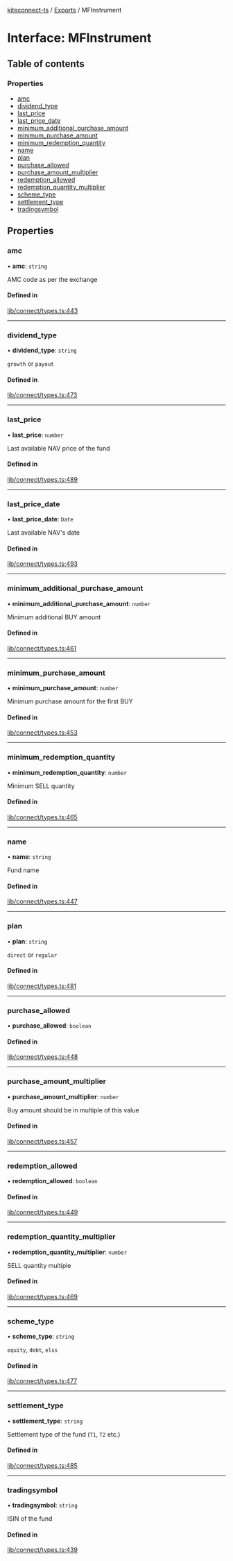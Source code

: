[kiteconnect-ts](../README.md) / [Exports](../modules.md) / MFInstrument

# Interface: MFInstrument

## Table of contents

### Properties

- [amc](MFInstrument.md#amc)
- [dividend\_type](MFInstrument.md#dividend_type)
- [last\_price](MFInstrument.md#last_price)
- [last\_price\_date](MFInstrument.md#last_price_date)
- [minimum\_additional\_purchase\_amount](MFInstrument.md#minimum_additional_purchase_amount)
- [minimum\_purchase\_amount](MFInstrument.md#minimum_purchase_amount)
- [minimum\_redemption\_quantity](MFInstrument.md#minimum_redemption_quantity)
- [name](MFInstrument.md#name)
- [plan](MFInstrument.md#plan)
- [purchase\_allowed](MFInstrument.md#purchase_allowed)
- [purchase\_amount\_multiplier](MFInstrument.md#purchase_amount_multiplier)
- [redemption\_allowed](MFInstrument.md#redemption_allowed)
- [redemption\_quantity\_multiplier](MFInstrument.md#redemption_quantity_multiplier)
- [scheme\_type](MFInstrument.md#scheme_type)
- [settlement\_type](MFInstrument.md#settlement_type)
- [tradingsymbol](MFInstrument.md#tradingsymbol)

## Properties

### amc

• **amc**: `string`

AMC code as per the exchange

#### Defined in

[lib/connect/types.ts:443](https://github.com/anurag-roy/kiteconnect-ts/blob/327f526/lib/connect/types.ts#L443)

___

### dividend\_type

• **dividend\_type**: `string`

`growth` or `payout`

#### Defined in

[lib/connect/types.ts:473](https://github.com/anurag-roy/kiteconnect-ts/blob/327f526/lib/connect/types.ts#L473)

___

### last\_price

• **last\_price**: `number`

Last available NAV price of the fund

#### Defined in

[lib/connect/types.ts:489](https://github.com/anurag-roy/kiteconnect-ts/blob/327f526/lib/connect/types.ts#L489)

___

### last\_price\_date

• **last\_price\_date**: `Date`

Last available NAV's date

#### Defined in

[lib/connect/types.ts:493](https://github.com/anurag-roy/kiteconnect-ts/blob/327f526/lib/connect/types.ts#L493)

___

### minimum\_additional\_purchase\_amount

• **minimum\_additional\_purchase\_amount**: `number`

Minimum additional BUY amount

#### Defined in

[lib/connect/types.ts:461](https://github.com/anurag-roy/kiteconnect-ts/blob/327f526/lib/connect/types.ts#L461)

___

### minimum\_purchase\_amount

• **minimum\_purchase\_amount**: `number`

Minimum purchase amount for the first BUY

#### Defined in

[lib/connect/types.ts:453](https://github.com/anurag-roy/kiteconnect-ts/blob/327f526/lib/connect/types.ts#L453)

___

### minimum\_redemption\_quantity

• **minimum\_redemption\_quantity**: `number`

Minimum SELL quantity

#### Defined in

[lib/connect/types.ts:465](https://github.com/anurag-roy/kiteconnect-ts/blob/327f526/lib/connect/types.ts#L465)

___

### name

• **name**: `string`

Fund name

#### Defined in

[lib/connect/types.ts:447](https://github.com/anurag-roy/kiteconnect-ts/blob/327f526/lib/connect/types.ts#L447)

___

### plan

• **plan**: `string`

`direct` or `regular`

#### Defined in

[lib/connect/types.ts:481](https://github.com/anurag-roy/kiteconnect-ts/blob/327f526/lib/connect/types.ts#L481)

___

### purchase\_allowed

• **purchase\_allowed**: `boolean`

#### Defined in

[lib/connect/types.ts:448](https://github.com/anurag-roy/kiteconnect-ts/blob/327f526/lib/connect/types.ts#L448)

___

### purchase\_amount\_multiplier

• **purchase\_amount\_multiplier**: `number`

Buy amount should be in multiple of this value

#### Defined in

[lib/connect/types.ts:457](https://github.com/anurag-roy/kiteconnect-ts/blob/327f526/lib/connect/types.ts#L457)

___

### redemption\_allowed

• **redemption\_allowed**: `boolean`

#### Defined in

[lib/connect/types.ts:449](https://github.com/anurag-roy/kiteconnect-ts/blob/327f526/lib/connect/types.ts#L449)

___

### redemption\_quantity\_multiplier

• **redemption\_quantity\_multiplier**: `number`

SELL quantity multiple

#### Defined in

[lib/connect/types.ts:469](https://github.com/anurag-roy/kiteconnect-ts/blob/327f526/lib/connect/types.ts#L469)

___

### scheme\_type

• **scheme\_type**: `string`

`equity`, `debt`, `elss`

#### Defined in

[lib/connect/types.ts:477](https://github.com/anurag-roy/kiteconnect-ts/blob/327f526/lib/connect/types.ts#L477)

___

### settlement\_type

• **settlement\_type**: `string`

Settlement type of the fund (`T1`, `T2` etc.)

#### Defined in

[lib/connect/types.ts:485](https://github.com/anurag-roy/kiteconnect-ts/blob/327f526/lib/connect/types.ts#L485)

___

### tradingsymbol

• **tradingsymbol**: `string`

ISIN of the fund

#### Defined in

[lib/connect/types.ts:439](https://github.com/anurag-roy/kiteconnect-ts/blob/327f526/lib/connect/types.ts#L439)

